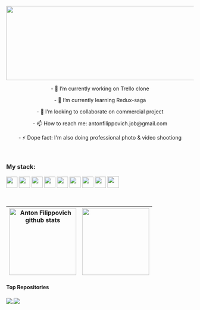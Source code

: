  <p align="center"><img width="800" height="200px" align="center" src="https://user-images.githubusercontent.com/72185618/162569646-3957bef2-1e82-4c43-94fa-f7c7c8ae3449.gif" /></p>



<!-- ### <p align="center">I'm a self-taught passionate FullStack developer from Minsk 🏙 </p> -->
<p align="center">- 🔭 I’m currently working on Trello clone</p>
<p align="center">- 🌱 I’m currently learning Redux-saga</p>
<p align="center">- 👯 I’m looking to collaborate on commercial project</p>
<p align="center">- 📫 How to reach me: antonfilippovich.job@gmail.com</p>
<p align="center">- ⚡ Dope fact: I'm also doing professional photo & video shootiong</p>


<!--
**About me**
- 🤔 I’m looking for help with ...
- 💬 Ask me about ...
- 📫 How to reach me: ...
- 😄 Pronouns: ...
- 
-->

<br/>

### My stack:

<code><img height="30" src="https://upload.wikimedia.org/wikipedia/commons/thumb/6/6a/JavaScript-logo.png/240px-JavaScript-logo.png"></code>
<code><img height="30" src="https://upload.wikimedia.org/wikipedia/commons/thumb/4/4c/Typescript_logo_2020.svg/1024px-Typescript_logo_2020.svg.png"></code>
<code><img height="30" src="https://brandslogos.com/wp-content/uploads/images/react-logo-vector.svg"></code>
<code><img height="30" src="https://seeklogo.com/images/R/redux-logo-9CA6836C12-seeklogo.com.png"></code>
<code><img height="30" src="https://cdn-icons-png.flaticon.com/512/5968/5968322.png"></code>
<code><img height="30" src="https://expressjs.com/images/express-facebook-share.png"></code>
<code><img height="30" src="https://upload.wikimedia.org/wikipedia/commons/2/29/Postgresql_elephant.svg"></code>
<code><img height="30" src="https://i.pinimg.com/originals/c5/73/49/c57349d1de8e1834c3d93a2e8f9ef615.png"></code>
<code><img height="31" src="https://w7.pngwing.com/pngs/431/965/png-transparent-figma-designer-computer-icons-material-design-design-rectangle-poster-logo.png"></code>

<br/>

| <img height="180" align="center" src="https://github-readme-stats.vercel.app/api?username=antonfilka&show_icons=true&include_all_commits=true&theme=buefy&hide_border=true" alt="Anton Filippovich github stats" /> | <img height="180" align="center" src="https://github-readme-stats.vercel.app/api/top-langs/?username=antonfilka&layout=compact&theme=buefy&hide_border=true" /> |
| ------------- | ------------- |

#### Top Repositories

<a href="https://github.com/antonfilka/dynamic-form-manager">
  <img align="center" src="https://github-readme-stats.vercel.app/api/pin/?username=antonfilka&repo=dynamic-form-manager&theme=buefy" />
</a>
<a href="https://github.com/antonfilka/react-spring-page">
  <img align="center" src="https://github-readme-stats.vercel.app/api/pin/?username=antonfilka&repo=react-spring-page&theme=buefy" />
</a>

<br />
<br />

